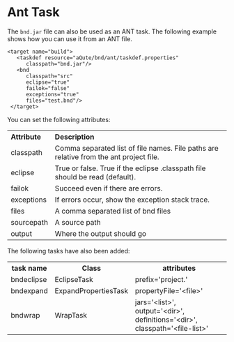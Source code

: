 # Ant Task

The `bnd.jar` file can also be used as an ANT task. The following example shows how you can use it from an ANT file. 



    <target name="build"> 
       <taskdef resource="aQute/bnd/ant/taskdef.properties"
          classpath="bnd.jar"/> 
       <bnd 
          classpath="src" 
          eclipse="true" 
          failok="false" 
          exceptions="true" 
          files="test.bnd"/> 
     </target>
    

You can set the following attributes: 


<table><tbody><tr><th align="left">Attribute</th><th align="left">Description</th></tr>
<tr><td align="left">classpath</td><td align="left">Comma separated list of file names. File paths are relative from the ant project file.</td></tr>
<tr><td align="left">eclipse</td><td align="left">True or false. True if the eclipse .classpath file should be read (default).</td></tr>
<tr><td align="left">failok</td><td align="left">Succeed even if there are errors.</td></tr>
<tr><td align="left">exceptions</td><td align="left">If errors occur, show the exception stack trace.</td></tr>
<tr><td align="left">files</td><td align="left">A comma separated list of bnd files</td></tr>
<tr><td>sourcepath</td><td>A source path</td></tr>
<tr><td>output</td><td>Where the output should go</td></tr>
</tbody></table>

The following tasks have also been added: 

<table><tbody><tr><th>task name</th><th>Class</th><th>attributes</th></tr>
<tr><td>bndeclipse</td><td><span class="wikiword">EclipseTask</span></td><td>prefix='project.'</td></tr>
<tr><td>bndexpand</td><td><span class="wikiword">ExpandPropertiesTask</span></td><td>propertyFile='&lt;file&gt;'</td></tr>
<tr><td>bndwrap</td><td><span class="wikiword">WrapTask</span></td><td>jars='&lt;list&gt;', output='&lt;dir&gt;', definitions='&lt;dir&gt;', classpath='&lt;file-list&gt;'</td></tr>
</tbody></table>